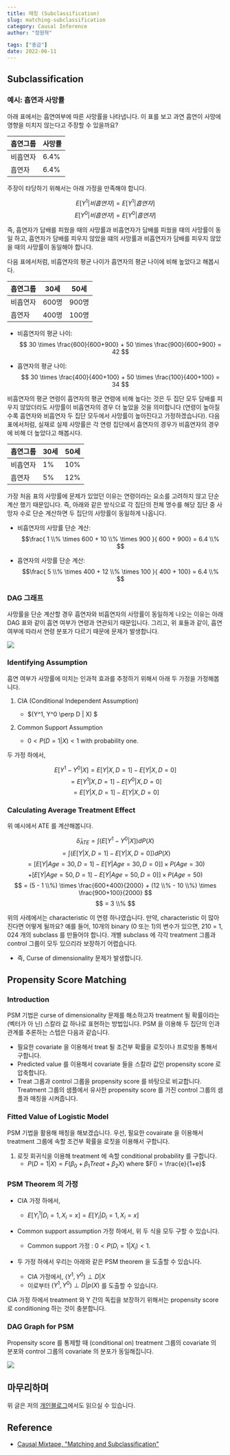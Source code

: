 ```yaml
---
title: 매칭 (Subclassification)
slug: matching-subclassification
category: Causal Inference
author: "정원혁"

tags: ["중급"]
date: 2022-06-11
---
```


## Subclassification
### 예시: 흡연과 사망률

아래 표에서는 흡연여부에 따른 사망률을 나타냅니다. 이 표를 보고 과연 흡연이 사망에 영향을 미치지 않는다고 주장할 수 있을까요? 

| 흡연그룹 | 사망률 | 
| ------ | ------ |
| 비흡연자 | 6.4% |
| 흡연자 | 6.4% |


주장이 타당하기 위해서는 아래 가정을 만족해야 합니다. 

$$E[Y^1 | 비흡연자] = E[Y^1 | 흡연자]$$
$$E[Y^0 | 비흡연자] = E[Y^0 | 흡연자]$$

즉, 흡연자가 담배를 피웠을 때의 사망률과 비흡연자가 담배를 피웠을 때의 사망률이 동일 하고, 흡연자가 담배를 피우지 않았을 떄의 사망률과 비흡연자가 담배를 피우지 않았을 때의 사망률이 동일해야 합니다.

다음 표에서처럼, 비흡연자의 평균 나이가 흡연자의 평균 나이에 비해 높았다고 해봅시다. 

| 흡연그룹 | 30세 | 50세 | 
| ------ | ------ | ------ |
| 비흡연자 | 600명 | 900명 |
| 흡연자 | 400명 | 100명 |

- 비흡연자의 평균 나이: 
$$ 30 \times \frac{600}{600+900} + 50 \times \frac{900}{600+900} = 42 $$

- 흡연자의 평균 나이: 
$$ 30 \times \frac{400}{400+100} + 50 \times \frac{100}{400+100} = 34 $$

비흡연자의 평균 연령이 흡연자의 평균 연령에 비해 높다는 것은 두 집단 모두 담배를 피 우지 않았더라도 사망률이 비흡연자의 경우 더 높았을 것을 의미합니다 (연령이 높아질수록 흡연자와 비흡연자 두 집단 모두에서 사망률이 높아진다고 가정하겠습니다). 다음 표에서처럼, 실재로 실제 사망률은 각 연령 집단에서 흡연자의 경우가 비흡연자의 경우에 비해 더 높았다고 해봅시다. 

| 흡연그룹 | 30세 | 50세 | 
| ------ | ------ | ------ |
| 비흡연자 | 1% | 10% |
| 흡연자 | 5% | 12% |

가장 처음 표의 사망률에 문제가 있었던 이유는 연령이라는 요소를 고려하지 않고 단순 계산 했기 때문입니다. 즉, 아래와 같은 방식으로 각 집단의 전체 명수를 해당 집단 중 사망자 수로 단순 계산하면 두 집단의 사망률이 동일하게 나옵니다.

- 비흡연자의 사망률 단순 계산: 
$$\frac{ 1 \\% \times 600 + 10 \\% \times 900 }{ 600 + 900} = 6.4 \\% $$

- 흡연자의 사망률 단순 계산: 
$$\frac{ 5 \\% \times 400 + 12 \\% \times 100 }{ 400 + 100} = 6.4 \\% $$

### DAG 그래프

사망률을 단순 계산할 경우 흡연자와 비흡연자의 사망률이 동일하게 나오는 이유는 아래 DAG 표와 같이 흡연 여부가 연령과 연관되기 때문입니다. 그리고, 위 표들과 같이, 흡연 여부에 따라서 연령 분포가 다르기 때문에 문제가 발생합니다.

![](./fig1_DAG.png)

### Identifying Assumption

흡연 여부가 사망률에 미치는 인과적 효과를 추정하기 위해서 아래 두 가정을 가정해봅니다.

1. CIA (Conditional Independent Assumption)
    - $(Y^1, Y^0 \perp D | X) $

2. Common Support Assumption
    - $0 < P(D=1 | X) < 1$ with probability one.

두 가정 하에서, 

$$ E[Y^1 - Y^0 | X ] = E [ Y | X, D=1] - E [ Y | X, D=0] $$
$$  = E [ Y^1 | X, D = 1] - E [ Y^0 | X, D = 0] $$
$$ = E [ Y | X, D = 1] - E [ Y | X, D = 0] $$
		
### Calculating Average Treatment Effect

위 예시에서 ATE 를 계산해봅니다. 

$$\hat{\delta}_{ATE}  = \int \Big( E[Y^1 - Y^0 | X ] \Big) d P(X) $$
$$ = \int \Big( E [ Y | X, D=1] -  E [ Y | X, D=0]  \Big) d P(X) $$
$$ = \Big[ E [Y | Age = 30, D= 1] - E [Y | Age = 30, D= 0]  \Big] \times P(Age = 30) $$
$$ + \Big[ E [Y | Age = 50, D= 1] - E [Y | Age = 50, D= 0]  \Big] \times P(Age = 50) $$
$$ = (5  - 1 \\%) \times \frac{600+400}{2000} + (12 \\% - 10 \\%) \times \frac{900+100}{2000} $$
$$ = 3 \\% $$

위의 사례에서는 characteristic 이 연령 하나였습니다. 만약, characteristic 이 많아진다면 어떻게 될까요? 예를 들어, 10개의 binary (0 또는 1)의 변수가 있으면, 210 = 1, 024 개의 subclass 를 만들어야 합니다. 개별 subclass 에 각각 treatment 그룹과 control 그룹이 모두 있으리라 보장하기 어렵습니다.

- 즉, Curse of dimensionality 문제가 발생합니다.

## Propensity Score Matching

### Introduction

PSM 기법은 curse of dimensionality 문제를 해소하고자 treatment 될 확률이라는 (벡터가 아 닌) 스칼라 값 하나로 표현하는 방법입니다. PSM 을 이용해 두 집단의 인과관계를 추론하는 스텝은 다음과 같습니다.

- 필요한 covariate 을 이용해서 treat 될 조건부 확률을 로짓이나 프로빗을 통해서 구합니다.
- Predicted value 를 이용해서 covariate 들을 스칼라 값인 propensity score 로 압축합니다.
- Treat 그룹과 control 그룹을 propensity score 를 바탕으로 비교합니다. Treatment 그룹의 샘플에서 유사한 propensity score 를 가진 control 그룹의 샘플과 매칭을 시켜줍니다.

### Fitted Value of Logistic Model

PSM 기법을 활용해 매칭을 해보겠습니다. 우선, 필요한 covairate 을 이용해서 treatment 그룹에 속할 조건부 확률을 로짓을 이용해서 구합니다.

1. 로짓 회귀식을 이용해 treatment 에 속할 conditional probability 를 구합니다.
    - $P(D=1 | X) = F(\beta_0 + \beta_1 Treat + \beta_2 X)$ where $F() = \frac{e}{1+e}$

### PSM Theorem 의 가정

- CIA 가정 하에서, 
    - $E[Y_i^1 | D_i = 1 , X_i = x] = E[Y_i | D_i = 1, X_i = x]$

- Common support assumption 가정 하에서, 위 두 식을 모두 구할 수 있습니다.
    - Common support 가정 : $0 < P(D_i = 1 | X_i) < 1$. 

- 두 가정 하에서 우리는 아래와 같은 PSM theorem 을 도출할 수 있습니다.
    - CIA 가정에서, $(Y^1, Y^0) \perp D | X$
    - 이로부터 $(Y^1, Y^0) \perp D | p(X)$ 를 도출할 수 있습니다. 

CIA 가정 하에서 treatment 와 Y 간의 독립을 보장하기 위해서는 propensity score 로 conditioning 하는 것이 충분합니다.

### DAG Graph for PSM

Propensity score 를 통제할 때 (conditional on) treatment 그룹의 covariate 의 분포와 control 그룹의 covariate 의 분포가 동일해집니다.

![](./fig2_DAG-PSM.png)

## 마무리하며

위  글은 저의 [개인블로그](https://marvin-ds.tistory.com/15)에서도 읽으실 수 있습니다. 

## Reference

- [Causal Mixtape, "Matching and Subclassification"](https://mixtape.scunning.com/matching-and-subclassification.html)